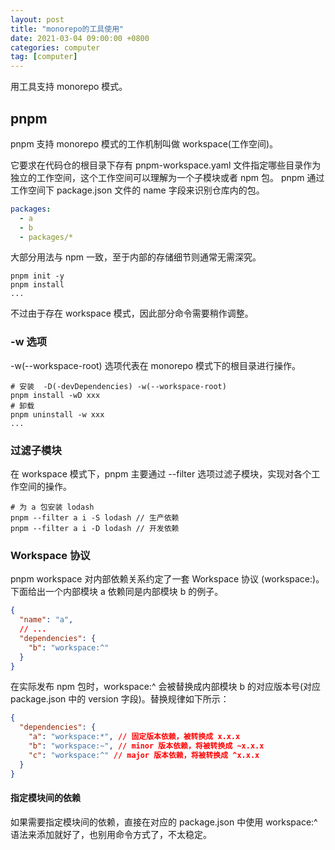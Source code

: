 ```yaml
---
layout: post
title: "monorepo的工具使用"
date: 2021-03-04 09:00:00 +0800
categories: computer
tag: [computer]
---
```


用工具支持 monorepo 模式。

<!-- more -->

## pnpm

pnpm 支持 monorepo 模式的工作机制叫做 workspace(工作空间)。

它要求在代码仓的根目录下存有 pnpm-workspace.yaml 文件指定哪些目录作为独立的工作空间，这个工作空间可以理解为一个子模块或者 npm 包。
pnpm 通过工作空间下 package.json 文件的 name 字段来识别仓库内的包。

```yaml
packages:
  - a
  - b
  - packages/*
```

大部分用法与 npm 一致，至于内部的存储细节则通常无需深究。

```shell
pnpm init -y
pnpm install
...
```

不过由于存在 workspace 模式，因此部分命令需要稍作调整。

### -w 选项

-w(--workspace-root) 选项代表在 monorepo 模式下的根目录进行操作。

```shell
# 安装  -D(-devDependencies) -w(--workspace-root)
pnpm install -wD xxx
# 卸载
pnpm uninstall -w xxx
...
```

### 过滤子模块

在 workspace 模式下，pnpm 主要通过 --filter 选项过滤子模块，实现对各个工作空间的操作。

```shell
# 为 a 包安装 lodash
pnpm --filter a i -S lodash // 生产依赖
pnpm --filter a i -D lodash // 开发依赖
```

### Workspace 协议

pnpm workspace 对内部依赖关系约定了一套 Workspace 协议 (workspace:)。下面给出一个内部模块 a 依赖同是内部模块 b 的例子。

```json
{
  "name": "a",
  // ...
  "dependencies": {
    "b": "workspace:^"
  }
}
```

在实际发布 npm 包时，workspace:^ 会被替换成内部模块 b 的对应版本号(对应 package.json 中的 version 字段)。替换规律如下所示：

```json
{
  "dependencies": {
    "a": "workspace:*", // 固定版本依赖，被转换成 x.x.x
    "b": "workspace:~", // minor 版本依赖，将被转换成 ~x.x.x
    "c": "workspace:^" // major 版本依赖，将被转换成 ^x.x.x
  }
}
```

#### 指定模块间的依赖

如果需要指定模块间的依赖，直接在对应的 package.json 中使用 workspace:^ 语法来添加就好了，也别用命令方式了，不太稳定。
